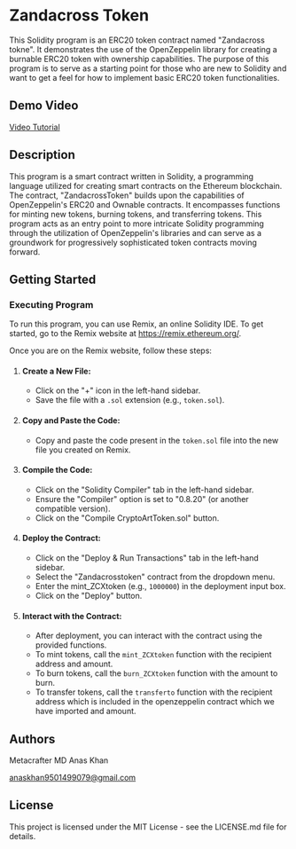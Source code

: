 # Zandacross Token
This Solidity program is an ERC20 token contract named "Zandacross tokne". It demonstrates the use of the OpenZeppelin library for creating a burnable ERC20 token with ownership capabilities. The purpose of this program is to serve as a starting point for those who are new to Solidity and want to get a feel for how to implement basic ERC20 token functionalities.
## Demo Video
[Video Tutorial]()
## Description
This program is a smart contract written in Solidity, a programming language utilized for creating smart contracts on the Ethereum blockchain. The contract, "ZandacrossToken" builds upon the capabilities of OpenZeppelin's ERC20 and Ownable contracts. It encompasses functions for minting new tokens, burning tokens, and transferring tokens. This program acts as an entry point to more intricate Solidity programming through the utilization of OpenZeppelin's libraries and can serve as a groundwork for progressively sophisticated token contracts moving forward.
## Getting Started
### Executing Program
To run this program, you can use Remix, an online Solidity IDE. To get started, go to the Remix website at https://remix.ethereum.org/.

Once you are on the Remix website, follow these steps:

1. #### Create a New File:
    - Click on the "+" icon in the left-hand sidebar.
    - Save the file with a `.sol` extension (e.g., `token.sol`).
2. #### Copy and Paste the Code:
    - Copy and paste the code present in the `token.sol` file into the new file you created on Remix.
3. #### Compile the Code:
    - Click on the "Solidity Compiler" tab in the left-hand sidebar.
    - Ensure the "Compiler" option is set to "0.8.20" (or another compatible version).
    - Click on the "Compile CryptoArtToken.sol" button.
4. #### Deploy the Contract:
    - Click on the "Deploy & Run Transactions" tab in the left-hand sidebar.
    - Select the "Zandacrosstoken" contract from the dropdown menu.
    - Enter the mint_ZCXtoken (e.g., `1000000`) in the deployment input box.
    - Click on the "Deploy" button.
5. #### Interact with the Contract:
    - After deployment, you can interact with the contract using the provided functions.
    - To mint tokens, call the `mint_ZCXtoken` function with the recipient address and amount.
    - To burn tokens, call the `burn_ZCXtoken` function with the amount to burn.
    - To transfer tokens, call the `transferto` function with the recipient address which is included in the openzeppelin contract which we have imported and amount.
  
## Authors
Metacrafter MD Anas Khan

anaskhan9501499079@gmail.com

## License
This project is licensed under the MIT License - see the LICENSE.md file for details.
